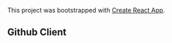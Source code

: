 This project was bootstrapped with [Create React App](https://github.com/facebookincubator/create-react-app).

## Github Client
